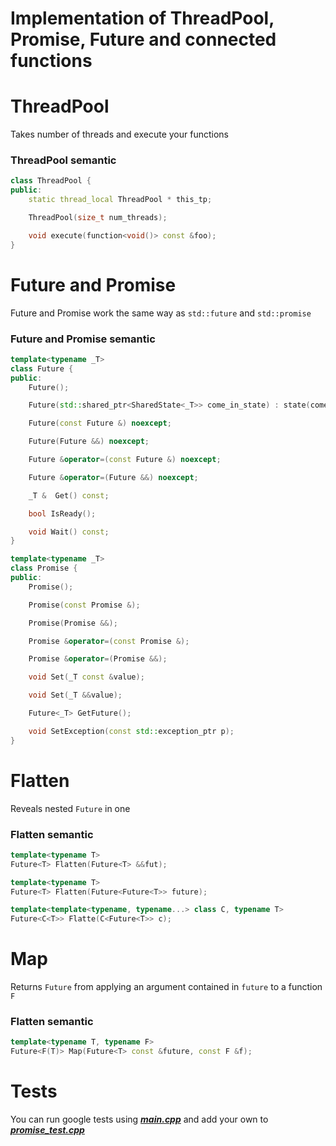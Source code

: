 # Implementation of ThreadPool, Promise, Future and connected functions
# ThreadPool
Takes number of threads and execute your functions
### ThreadPool semantic
```c++
class ThreadPool {
public:
    static thread_local ThreadPool * this_tp;

    ThreadPool(size_t num_threads);

    void execute(function<void()> const &foo);
}
```
# Future and Promise
Future and Promise work the same way as `std::future` and `std::promise`
### Future and Promise semantic
```c++
template<typename _T>
class Future {
public:
    Future();

    Future(std::shared_ptr<SharedState<_T>> come_in_state) : state(come_in_state);

    Future(const Future &) noexcept;

    Future(Future &&) noexcept;

    Future &operator=(const Future &) noexcept;

    Future &operator=(Future &&) noexcept;

    _T &  Get() const;

    bool IsReady();

    void Wait() const;
}
```
```c++
template<typename _T>
class Promise {
public:
    Promise();

    Promise(const Promise &);

    Promise(Promise &&);

    Promise &operator=(const Promise &);

    Promise &operator=(Promise &&);

    void Set(_T const &value);

    void Set(_T &&value);

    Future<_T> GetFuture();

    void SetException(const std::exception_ptr p);
}
```
# Flatten
Reveals nested `Future` in one
### Flatten semantic
```c++
template<typename T>
Future<T> Flatten(Future<T> &&fut);

template<typename T>
Future<T> Flatten(Future<Future<T>> future);

template<template<typename, typename...> class C, typename T>
Future<C<T>> Flatte(C<Future<T>> c);
```
# Map
Returns `Future` from applying an argument contained in `future` to a function `F`
### Flatten semantic
```c++
template<typename T, typename F>
Future<F(T)> Map(Future<T> const &future, const F &f);
```
# Tests
You can run google tests using [___main.cpp___](https://gitlab.com/sashasashasasha151/future/blob/master/source/main.cpp) and add your own to [___promise_test.cpp___](https://gitlab.com/sashasashasasha151/future/blob/master/tests/promise_test.cpp)
